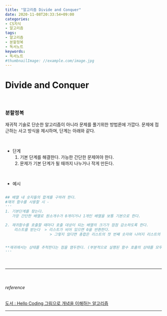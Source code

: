 ```yaml
---
title: "알고리즘 Divide and Conquer"
date: 2020-11-08T20:33:54+09:00
categories:
- CS지식
- 알고리즘
tags:
- 알고리즘
- 분할정복
- 독서노트
keywords:
- 독서노트
#thumbnailImage: //example.com/image.jpg
---
```


<!--more-->
# Divide and Conquer 

&nbsp;


###  분할정복

재귀적 기술로 단순한 알고리즘이 아니라 문제를 풀기위한 방법론에 가깝다. 문제에 접근하는 사고 방식을 제시하며, 단계는 아래와 같다.

&nbsp;

- 단계 
  1. 기본 단계를 해결한다. 가능한 간단한 문제여야 한다.
  2. 문제가 기본 단계가 될 때까지 나누거나 작게 만든다. 

&nbsp;

- 예시
```python

## 배열 내 숫자들의 합계를 구하려 한다.
#재귀 함수를 사용할 시 -
'''
1. 기본단계를 찾는다. 
   가장 간단한 배열로 원소개수가 0개이거나 1개인 배열을 보통 기본으로 한다.

2. 재귀함수를 호출할 때마다 호출 대상이 되는 배열의 크기가 점점 감소하도록 한다.
    리스트를 받는다  > 리스트가 비어 있으면 0을 반환한다.
                    > 그렇지 않다면 총합은 리스트의 첫 번째 숫자와 나머지 리스트의 총합을 더한 값이 된다.


**재귀에서는 상태를 추척한다는 점을 염두한다. (부분적으로 실행된 함수 호출의 상태를 모두 저장)
'''
```

&nbsp;

-----


&nbsp;

###### reference
[도서 : Hello Coding 그림으로 개념을 이해하는 알고리즘](https://book.naver.com/bookdb/book_detail.nhn?bid=11823284)


-----